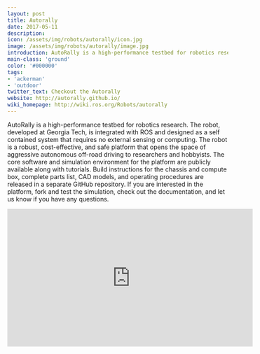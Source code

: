 ```yaml
---
layout: post
title: Autorally
date: 2017-05-11
description:
icon: /assets/img/robots/autorally/icon.jpg
image: /assets/img/robots/autorally/image.jpg
introduction: AutoRally is a high-performance testbed for robotics research.
main-class: 'ground'
color: '#000000'
tags:
- 'ackerman'
- 'outdoor'
twitter_text: Checkout the Autorally
website: http://autorally.github.io/
wiki_homepage: http://wiki.ros.org/Robots/autorally
---
```


AutoRally is a high-performance testbed for robotics research. The robot, developed
at Georgia Tech, is integrated with ROS and designed as a self contained system that requires no external sensing or
computing. The robot is a robust, cost-effective, and safe platform that opens the space of aggressive autonomous
off-road driving to researchers and hobbyists. The core software and simulation environment for the platform are publicly
available along with tutorials. Build instructions for the chassis and compute box, complete parts list, CAD models, and
operating procedures are released in a separate GitHub repository. If you are interested in the platform, fork and test
the simulation, check out the documentation, and let us know if you have any questions.

<iframe width="560" height="315" src="https://www.youtube-nocookie.com/embed/1AR2-OHCxsQ" frameborder="0" allowfullscreen></iframe>
